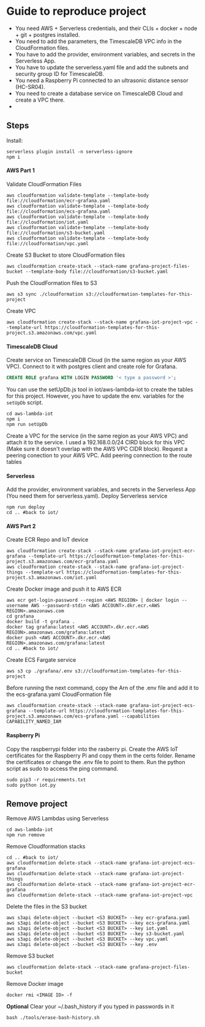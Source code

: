 # Guide to reproduce project

* You need AWS + Serverless credentials, and their CLIs + docker + node + git + postgres installed.
* You need to add the parameters, the TimescaleDB VPC info in the CloudFormation files.
* You have to add the provider, environment variables, and secrets in the Serverless App.
* You have to update the serverless.yaml file and add the subnets and security group ID for TimescaleDB.
* You need a Raspberry Pi connected to an ultrasonic distance sensor (HC-SR04).
* You need to create a database service on TimescaleDB Cloud and create a VPC there.
*

## Steps
Install:
```console
serverless plugin install -n serverless-ignore
npm i
```

#### AWS Part 1

Validate CloudFormation Files
```console
aws cloudformation validate-template --template-body file://cloudformation/ecr-grafana.yaml
aws cloudformation validate-template --template-body file://cloudformation/ecs-grafana.yaml
aws cloudformation validate-template --template-body file://cloudformation/iot.yaml
aws cloudformation validate-template --template-body file://cloudformation/s3-bucket.yaml
aws cloudformation validate-template --template-body file://cloudformation/vpc.yaml
```

Create S3 Bucket to store CloudFormation files
```console
aws cloudformation create-stack --stack-name grafana-project-files-bucket --template-body file://cloudformation/s3-bucket.yaml
```

Push the CloudFormation files to S3
```console
aws s3 sync ./cloudformation s3://cloudformation-templates-for-this-project
```

Create VPC
```console
aws cloudformation create-stack --stack-name grafana-iot-project-vpc --template-url https://cloudformation-templates-for-this-project.s3.amazonaws.com/vpc.yaml 
```

#### TimescaleDB Cloud
Create service on TimescaleDB Cloud (in the same region as your AWS VPC).
Connect to it with postgres client and create role for Grafana.
```sql
CREATE ROLE grafana WITH LOGIN PASSWORD '< type a password >';
```
You can use the setUpDb.js tool in iot/aws-lambda-iot to create the tables for this project. However, you have to update the env. variables for the `setUpDb` script.
```console
cd aws-lambda-iot
npm i
npm run setUpDb
```
Create a VPC for the service (in the same region as your AWS VPC) and attach it to the service. I used a 192.168.0.0/24 CIRD block for this VPC (Make sure it doesn't overlap with the AWS VPC CIDR block).
Request a peering conection to your AWS VPC.
Add peering connection to the route tables

#### Serverless
Add the provider, environment variables, and secrets in the Serverless App (You need them for serverless.yaml).
Deploy Serverless service
```console
npm run deploy
cd .. #back to iot/
```

#### AWS Part 2

Create ECR Repo and IoT device
```console
aws cloudformation create-stack --stack-name grafana-iot-project-ecr-grafana --template-url https://cloudformation-templates-for-this-project.s3.amazonaws.com/ecr-grafana.yaml  
aws cloudformation create-stack --stack-name grafana-iot-project-things --template-url https://cloudformation-templates-for-this-project.s3.amazonaws.com/iot.yaml 
```

Create Docker image and push it to AWS ECR
```console
aws ecr get-login-password --region <AWS REGION> | docker login --username AWS --password-stdin <AWS ACCOUNT>.dkr.ecr.<AWS REGION>.amazonaws.com
cd grafana
docker build -t grafana .
docker tag grafana:latest <AWS ACCOUNT>.dkr.ecr.<AWS REGION>.amazonaws.com/grafana:latest
docker push <AWS ACCOUNT>.dkr.ecr.<AWS REGION>.amazonaws.com/grafana:latest
cd .. #back to iot/
```
Create ECS Fargate service
```console
aws s3 cp ./grafana/.env s3://cloudformation-templates-for-this-project
```
Before running the next command, copy the Arn of the .env file and add it to the ecs-grafana.yaml CloudFormation file
```console
aws cloudformation create-stack --stack-name grafana-iot-project-ecs-grafana --template-url https://cloudformation-templates-for-this-project.s3.amazonaws.com/ecs-grafana.yaml --capabilities CAPABILITY_NAMED_IAM 
```

#### Raspberry Pi
Copy the raspberrypi folder into the rasberry pi.
Create the AWS IoT certificates for the Raspberry Pi and copy them in the certs folder. Rename the certificates or change the .env file to point to them.
Run the python script as sudo to access the ping command.
```console
sudo pip3 -r requirements.txt
sudo python iot.py
```


## Remove project


Remove AWS Lambdas using Serverless
```console
cd aws-lambda-iot
npm run remove
```
Remove Cloudformation stacks
```console
cd .. #back to iot/
aws cloudformation delete-stack --stack-name grafana-iot-project-ecs-grafana 
aws cloudformation delete-stack --stack-name grafana-iot-project-things 
aws cloudformation delete-stack --stack-name grafana-iot-project-ecr-grafana 
aws cloudformation delete-stack --stack-name grafana-iot-project-vpc 
```

Delete the files in the S3 bucket
```console
aws s3api delete-object --bucket <S3 BUCKET> --key ecr-grafana.yaml
aws s3api delete-object --bucket <S3 BUCKET> --key ecs-grafana.yaml
aws s3api delete-object --bucket <S3 BUCKET> --key iot.yaml
aws s3api delete-object --bucket <S3 BUCKET> --key s3-bucket.yaml
aws s3api delete-object --bucket <S3 BUCKET> --key vpc.yaml
aws s3api delete-object --bucket <S3 BUCKET> --key .env
```

Remove S3 bucket
```console
aws cloudformation delete-stack --stack-name grafana-project-files-bucket
```

Remove Docker image
```console
docker rmi <IMAGE ID> -f
```

**Optional**
Clear your ~/.bash_history if you typed in passwords in it
```console
bash ./tools/erase-bash-history.sh
```